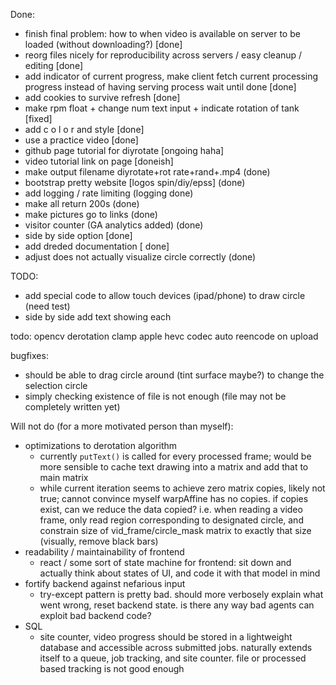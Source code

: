 Done:
- finish final problem: how to when video is available on server to be loaded
    (without downloading?) [done]
- reorg files nicely for reproducibility across servers / easy cleanup / editing
    [done]
- add indicator of current progress, make client fetch current processing
    progress instead of having serving process wait until done [done]
- add cookies to survive refresh [done]
- make rpm float + change num text input + indicate rotation of tank [fixed] 
- add c o l o r and style [done]
- use a practice video [done]
- github page tutorial for diyrotate [ongoing haha]
- video tutorial link on page [doneish]
- make output filename diyrotate+rot rate+rand+.mp4 (done)
- bootstrap pretty website [logos spin/diy/epss] (done)
- add logging / rate limiting (logging done)
- make all return 200s (done)
- make pictures go to links (done)
- visitor counter (GA analytics added) (done)
- side by side option [done]
- add dreded documentation [ done]
- adjust does not actually visualize circle correctly (done)

TODO: 
- add special code to allow touch devices (ipad/phone) to draw circle (need test)
- side by side add text showing each

todo:
opencv derotation clamp
apple hevc codec auto reencode on upload

bugfixes:
- should be able to drag circle around (tint surface maybe?) to change the
    selection circle
- simply checking existence of file is not enough (file may not be completely
    written yet)

Will not do (for a more motivated person than myself):
- optimizations to derotation algorithm
    - currently `putText()` is called for every processed frame; would be more
        sensible to cache text drawing into a matrix and add that to main matrix
    - while current iteration seems to achieve zero matrix copies, likely not
        true; cannot convince myself warpAffine has no copies. if copies exist,
        can we reduce the data copied? i.e. when reading a video frame, only
        read region corresponding to designated circle, and constrain size of
        vid_frame/circle_mask matrix to exactly that size (visually, remove
        black bars)
- readability / maintainability of frontend
    - react / some sort of state machine for frontend: sit down and actually
        think about states of UI, and code it with that model in mind
- fortify backend against nefarious input
    - try-except pattern is pretty bad. should more verbosely explain what went
        wrong, reset backend state. is there any way bad agents can exploit bad
        backend code?
- SQL
    - site counter, video progress should be stored in a lightweight database
        and accessible across submitted jobs. naturally extends itself to a
        queue, job tracking, and site counter. file or processed based tracking
        is not good enough
